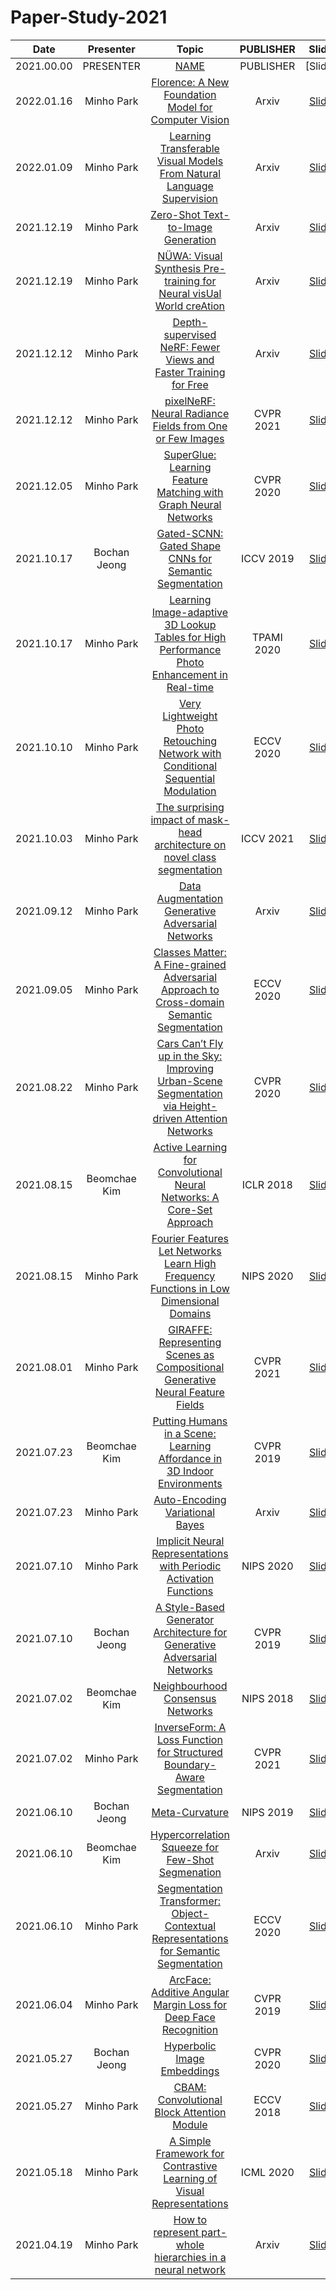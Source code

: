 # Paper-Study-2021

|    Date    |  Presenter   |                                                                     Topic                                                                      | PUBLISHER  |                         Slide                         |
| :--------: | :----------: | :--------------------------------------------------------------------------------------------------------------------------------------------: | :--------: | :---------------------------------------------------: |
| 2021.00.00 |  PRESENTER   |                                                                  [NAME](URL)                                                                   | PUBLISHER  |                        [Slide]                        |
| 2022.01.16 |  Minho Park  |                            [Florence: A New Foundation Model for Computer Vision](https://arxiv.org/abs/2111.11432)                            |   Arxiv    |             [Slide](slides/Florence.pdf)              |
| 2022.01.09 |  Minho Park  |                   [Learning Transferable Visual Models From Natural Language Supervision](https://arxiv.org/abs/2103.00020)                    |   Arxiv    |               [Slide](slides/CLIP.pdf)                |
| 2021.12.19 |  Minho Park  |                                     [Zero-Shot Text-to-Image Generation](https://arxiv.org/abs/2102.12092)                                     |   Arxiv    |              [Slide](slides/DALL-E.pdf)               |
| 2021.12.19 |  Minho Park  |                    [NÜWA: Visual Synthesis Pre-training for Neural visUal World creAtion](https://arxiv.org/abs/2111.12417)                    |   Arxiv    |               [Slide](slides/NUWA.pdf)                |
| 2021.12.12 |  Minho Park  |                      [Depth-supervised NeRF: Fewer Views and Faster Training for Free](https://arxiv.org/abs/2107.02791)                       |   Arxiv    |    [Slide](slides/NeRF%20with%20few%20images.pdf)     |
| 2021.12.12 |  Minho Park  |                          [pixelNeRF: Neural Radiance Fields from One or Few Images](https://arxiv.org/abs/2012.02190)                          | CVPR 2021  |    [Slide](slides/NeRF%20with%20few%20images.pdf)     |
| 2021.12.05 |  Minho Park  |                      [SuperGlue: Learning Feature Matching with Graph Neural Networks](https://arxiv.org/abs/1911.11763)                       | CVPR 2020  |        [Slide](slides\SuperGlue_MinhoPark.pdf)        |
| 2021.10.17 | Bochan Jeong |                           [Gated-SCNN: Gated Shape CNNs for Semantic Segmentation](https://arxiv.org/abs/1907.05740)                           | ICCV 2019  |            [Slide](slides/Gated-SCNN.pdf)             |
| 2021.10.17 |  Minho Park  |        [Learning Image-adaptive 3D Lookup Tables for High Performance Photo Enhancement in Real-time](https://arxiv.org/abs/2009.14468)        | TPAMI 2020 |      [Slide](slides/211013_Photo_Retouching.pdf)      |
| 2021.10.10 |  Minho Park  |              [Very Lightweight Photo Retouching Network with Conditional Sequential Modulation](https://arxiv.org/abs/2104.06279)              | ECCV 2020  |      [Slide](slides/211013_Photo_Retouching.pdf)      |
| 2021.10.03 |  Minho Park  |                [The surprising impact of mask-head architecture on novel class segmentation](https://arxiv.org/abs/2104.00613)                 | ICCV 2021  |             [Slide](slides/Deep-MAC.pdf)              |
| 2021.09.12 |  Minho Park  |                             [Data Augmentation Generative Adversarial Networks](https://arxiv.org/abs/1711.04340)                              |   Arxiv    |               [Slide](slides/DAGAN.pdf)               |
| 2021.09.05 |  Minho Park  |         [Classes Matter: A Fine-grained Adversarial Approach to Cross-domain Semantic Segmentation](https://arxiv.org/abs/2007.09222)          | ECCV 2020  |           [Slide](slides/ClassesMatter.pdf)           |
| 2021.08.22 |  Minho Park  |   [Cars Can’t Fly up in the Sky: Improving Urban-Scene Segmentation via Height-driven Attention Networks](https://arxiv.org/abs/2003.05128)    | CVPR 2020  |               [Slide](slides/HANet.pdf)               |
| 2021.08.15 | Beomchae Kim |                   [Active Learning for Convolutional Neural Networks: A Core-Set Approach](https://arxiv.org/abs/1708.00489)                   | ICLR 2018  | [Slide](slides/[바스젠바이오]_20210815세미나_BCK.pdf) |
| 2021.08.15 |  Minho Park  |          [Fourier Features Let Networks Learn High Frequency Functions in Low Dimensional Domains](https://arxiv.org/abs/2006.10739)           | NIPS 2020  |      [Slide](slides/Fourier_Feature_Network.pdf)      |
| 2021.08.01 |  Minho Park  |               [GIRAFFE: Representing Scenes as Compositional Generative Neural Feature Fields](https://arxiv.org/abs/2011.12100)               | CVPR 2021  |     [Slide](slides/210802_GIRAFFE_MinhoPark.pdf)      |
| 2021.07.23 | Beomchae Kim |                  [Putting Humans in a Scene: Learning Affordance in 3D Indoor Environments](https://arxiv.org/abs/1903.05690)                  | CVPR 2019  | [Slide](slides/[바스젠바이오]_20210714세미나_BCK.pdf) |
| 2021.07.23 |  Minho Park  |                                       [Auto-Encoding Variational Bayes](https://arxiv.org/abs/1312.6114)                                       |   Arxiv    |                [Slide](slides/VAE.pdf)                |
| 2021.07.10 |  Minho Park  |                     [Implicit Neural Representations with Periodic Activation Functions](https://arxiv.org/abs/2006.09661)                     | NIPS 2020  |               [Slide](slides/SIREN.pdf)               |
| 2021.07.10 | Bochan Jeong |                  [A Style-Based Generator Architecture for Generative Adversarial Networks](https://arxiv.org/abs/1812.04948)                  | CVPR 2019  |             [Slide](slides/stylegan.pdf)              |
| 2021.07.02 | Beomchae Kim |                                      [Neighbourhood Consensus Networks](https://arxiv.org/abs/1810.10510)                                      | NIPS 2018  |       [Slide](slides/BGB_20210624_Seminar.pdf)        |
| 2021.07.02 |  Minho Park  |                [InverseForm: A Loss Function for Structured Boundary-Aware Segmentation](https://arxiv.org/pdf/2104.02745.pdf)                 | CVPR 2021  |          [Slide](slides/InverseForm.md.pdf)           |
| 2021.06.10 | Bochan Jeong |                                               [Meta-Curvature](https://arxiv.org/abs/1902.03356)                                               | NIPS 2019  |          [Slide](slides/meta_curvature.pdf)           |
| 2021.06.10 | Beomchae Kim |                             [Hypercorrelation Squeeze for Few-Shot Segmenation](https://arxiv.org/abs/2104.01538)                              |   Arxiv    |       [Slide](slides/BGB_20210610_Seminar.pdf)        |
| 2021.06.10 |  Minho Park  |           [Segmentation Transformer: Object-Contextual Representations for Semantic Segmentation](https://arxiv.org/abs/1909.11065)            | ECCV 2020  |                [Slide](slides/OCR.pdf)                |
| 2021.06.04 |  Minho Park  |                      [ArcFace: Additive Angular Margin Loss for Deep Face Recognition](https://arxiv.org/abs/1801.07698)                       | CVPR 2019  |              [Slide](slides/ArcFace.pdf)              |
| 2021.05.27 | Bochan Jeong | [Hyperbolic Image Embeddings](https://openaccess.thecvf.com/content_CVPR_2020/papers/Khrulkov_Hyperbolic_Image_Embeddings_CVPR_2020_paper.pdf) | CVPR 2020  |       [Slide](slides/hyperbolic_embedding.pdf)        |
| 2021.05.27 |  Minho Park  |                                 [CBAM: Convolutional Block Attention Module](https://arxiv.org/abs/1807.06521)                                 | ECCV 2018  |               [Slide](slides/CBAM.pdf)                |
| 2021.05.18 |  Minho Park  |                   [A Simple Framework for Contrastive Learning of Visual Representations](https://arxiv.org/abs/2002.05709)                    | ICML 2020  |              [Slide](slides/SimCLR.pdf)               |
| 2021.04.19 |  Minho Park  |                        [How to represent part-whole hierarchies in a neural network](https://arxiv.org/abs/2102.12627)                         |   Arxiv    |               [Slide](slides/GLOM.pdf)                |
